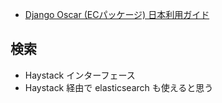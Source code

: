 - [Django Oscar (ECパッケージ) 日本利用ガイド](http://qiita.com/ytyng/items/a4ae77df8bc4c5506d19)


## 検索

- Haystack インターフェース
- Haystack 経由で elasticsearch も使えると思う
